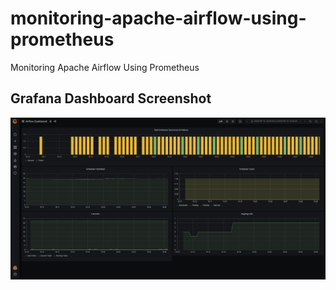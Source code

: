 # monitoring-apache-airflow-using-prometheus
Monitoring Apache Airflow Using Prometheus

## Grafana Dashboard Screenshot

![](docs/airflow_grafana_dashboard.png)
